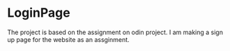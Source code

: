 # LoginPage
The project is based on the assignment on odin project. I am making a sign up page for the website as an assginment.
